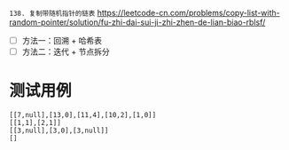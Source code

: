 
`138. 复制带随机指针的链表` https://leetcode-cn.com/problems/copy-list-with-random-pointer/solution/fu-zhi-dai-sui-ji-zhi-zhen-de-lian-biao-rblsf/
- [ ] 方法一：回溯 + 哈希表
- [ ] 方法二：迭代 + 节点拆分

# 测试用例

```
[[7,null],[13,0],[11,4],[10,2],[1,0]]
[[1,1],[2,1]]
[[3,null],[3,0],[3,null]]
[]
```
